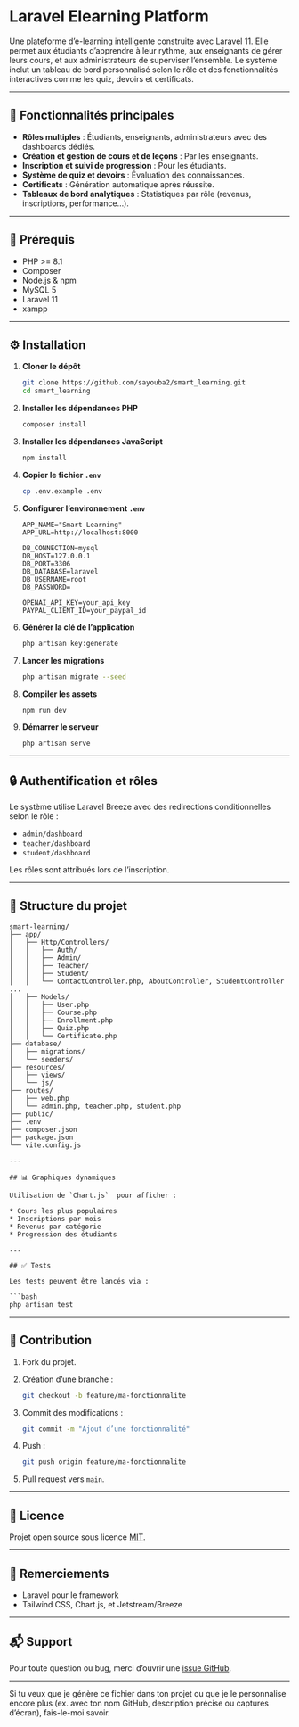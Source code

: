 # Laravel Elearning Platform

Une plateforme d’e-learning intelligente construite avec Laravel 11. Elle permet aux étudiants d’apprendre à leur rythme, aux enseignants de gérer leurs cours, et aux administrateurs de superviser l’ensemble. Le système inclut un tableau de bord personnalisé selon le rôle et des fonctionnalités interactives comme les quiz, devoirs et certificats.

---

## 🚀 Fonctionnalités principales

* **Rôles multiples** : Étudiants, enseignants, administrateurs avec des dashboards dédiés.
* **Création et gestion de cours et de leçons** : Par les enseignants.
* **Inscription et suivi de progression** : Pour les étudiants.
* **Système de quiz et devoirs** : Évaluation des connaissances.
* **Certificats** : Génération automatique après réussite.
* **Tableaux de bord analytiques** : Statistiques par rôle (revenus, inscriptions, performance...).

---

## 🧰 Prérequis

* PHP >= 8.1
* Composer
* Node.js & npm
* MySQL 5
* Laravel 11
* xampp


---

## ⚙️ Installation

1. **Cloner le dépôt**

   ```bash
   git clone https://github.com/sayouba2/smart_learning.git
   cd smart_learning
   ```

2. **Installer les dépendances PHP**

   ```bash
   composer install
   ```

3. **Installer les dépendances JavaScript**

   ```bash
   npm install
   ```

4. **Copier le fichier `.env`**

   ```bash
   cp .env.example .env
   ```

5. **Configurer l’environnement `.env`**

   ```env
   APP_NAME="Smart Learning"
   APP_URL=http://localhost:8000

   DB_CONNECTION=mysql
   DB_HOST=127.0.0.1
   DB_PORT=3306
   DB_DATABASE=laravel
   DB_USERNAME=root
   DB_PASSWORD=

   OPENAI_API_KEY=your_api_key
   PAYPAL_CLIENT_ID=your_paypal_id
   ```

6. **Générer la clé de l’application**

   ```bash
   php artisan key:generate
   ```

7. **Lancer les migrations**

   ```bash
   php artisan migrate --seed
   ```

8. **Compiler les assets**

   ```bash
   npm run dev
   ```

9. **Démarrer le serveur**

   ```bash
   php artisan serve
   ```

---

## 🔒 Authentification et rôles

Le système utilise Laravel Breeze avec des redirections conditionnelles selon le rôle :

* `admin/dashboard`
* `teacher/dashboard`
* `student/dashboard`

Les rôles sont attribués lors de l’inscription.

---

## 📁 Structure du projet

```
smart-learning/
├── app/
│   ├── Http/Controllers/
│   │   ├── Auth/
│   │   ├── Admin/
│   │   ├── Teacher/
│   │   ├── Student/
│   │   └── ContactController.php, AboutController, StudentController ...
│   ├── Models/
│   │   ├── User.php
│   │   ├── Course.php
│   │   ├── Enrollment.php
│   │   ├── Quiz.php
│   │   └── Certificate.php
├── database/
│   ├── migrations/
│   └── seeders/
├── resources/
│   ├── views/
│   └── js/
├── routes/
│   ├── web.php
│   └── admin.php, teacher.php, student.php
├── public/
├── .env
├── composer.json
├── package.json
└── vite.config.js

---

## 📊 Graphiques dynamiques

Utilisation de `Chart.js`  pour afficher :

* Cours les plus populaires
* Inscriptions par mois
* Revenus par catégorie
* Progression des étudiants

---

## ✅ Tests

Les tests peuvent être lancés via :

```bash
php artisan test
```

---

## 🤝 Contribution

1. Fork du projet.
2. Création d’une branche :

   ```bash
   git checkout -b feature/ma-fonctionnalite
   ```
3. Commit des modifications :

   ```bash
   git commit -m "Ajout d’une fonctionnalité"
   ```
4. Push :

   ```bash
   git push origin feature/ma-fonctionnalite
   ```
5. Pull request vers `main`.

---

## 📄 Licence

Projet open source sous licence [MIT](LICENSE).

---

## 🙏 Remerciements

* Laravel pour le framework
* Tailwind CSS, Chart.js, et Jetstream/Breeze

---

## 📬 Support

Pour toute question ou bug, merci d’ouvrir une [issue GitHub](https://github.com/sayouba2/smart_learning/issues).

---

Si tu veux que je génère ce fichier dans ton projet ou que je le personnalise encore plus (ex. avec ton nom GitHub, description précise ou captures d’écran), fais-le-moi savoir.
